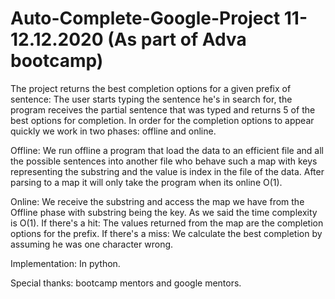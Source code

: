 

# Auto-Complete-Google-Project 11-12.12.2020 (As part of Adva bootcamp)

The project returns the best completion options for a given prefix of sentence:
The user starts typing the sentence he's in search for, the program receives the partial sentence that was typed and returns 5 of the best options for completion. In order for the completion options to appear quickly we work in two phases: offline and online.

Offline:
We run offline a program that load the data to an efficient file and  all the possible sentences into another file who behave such a map with keys representing the substring and the value is index in the file of the data. After parsing to a map it will only take the program when its online O(1).

Online:
We receive the substring and access the map we have from the Offline phase with substring being the key. As we said the time complexity is O(1). If there's a hit: The values returned from the map are the completion options for the prefix. If there's a miss: We calculate the best completion by assuming he was one character wrong.

Implementation:
In python.

Special thanks:
bootcamp mentors and google mentors.
